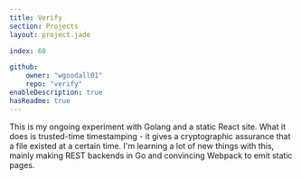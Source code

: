 ```yaml
---
title: Verify
section: Projects
layout: project.jade

index: 60

github:
    owner: "wgoodall01"
    repo: "verify"
enableDescription: true
hasReadme: true
---
```


This is my ongoing experiment with Golang and a static React site. What it does is trusted-time timestamping - it gives a cryptographic assurance that a file existed at a certain time. I'm learning a lot of new things with this, mainly making REST backends in Go and convincing Webpack to emit static pages.
